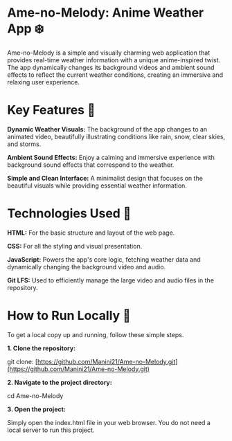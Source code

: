 # Ame-no-Melody: Anime Weather App :snowflake:
Ame-no-Melody is a simple and visually charming web application that provides real-time weather information with a unique anime-inspired twist. The app dynamically changes its background videos and ambient sound effects to reflect the current weather conditions, creating an immersive and relaxing user experience.
# Key Features :memo:
**Dynamic Weather Visuals:** The background of the app changes to an animated video, beautifully illustrating conditions like rain, snow, clear skies, and storms.

**Ambient Sound Effects:** Enjoy a calming and immersive experience with background sound effects that correspond to the weather.

**Simple and Clean Interface:** A minimalist design that focuses on the beautiful visuals while providing essential weather information.

# Technologies Used :rocket:
**HTML:** For the basic structure and layout of the web page.

**CSS:** For all the styling and visual presentation.

**JavaScript:** Powers the app's core logic, fetching weather data and dynamically changing the background video and audio.

**Git LFS:** Used to efficiently manage the large video and audio files in the repository.

# How to Run Locally :dart:

To get a local copy up and running, follow these simple steps.

**1. Clone the repository:**

git clone: [https://github.com/Manini21/Ame-no-Melody.git](https://github.com/Manini21/Ame-no-Melody.git)

**2. Navigate to the project directory:**

cd Ame-no-Melody

**3. Open the project:**

Simply open the index.html file in your web browser. You do not need a local server to run this project.
